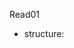 
Read01

- structure:
 **<title>** : The contents of the <title> element are either shown in the top of the browser, above where you usually type in the URL of 
the page you want to visit, or on the tab for that page (if your browser uses tabs to allow you to view multiple pages at the same time).
